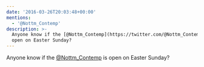 ```yaml
---
date: '2016-03-26T20:03:48+00:00'
mentions:
  - '@Nottm_Contemp'
description: >-
  Anyone know if the [@Nottm_Contemp](https://twitter.com/@Nottm_Contemp) is
  open on Easter Sunday?
---
```

Anyone know if the [@Nottm_Contemp](https://twitter.com/@Nottm_Contemp) is open on Easter Sunday?
